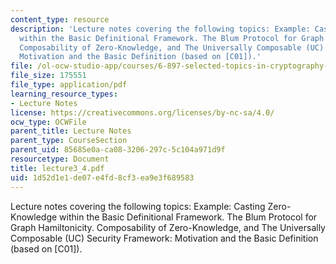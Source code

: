 ```yaml
---
content_type: resource
description: 'Lecture notes covering the following topics: Example: Casting Zero-Knowledge
  within the Basic Definitional Framework. The Blum Protocol for Graph Hamiltonicity.
  Composability of Zero-Knowledge, and The Universally Composable (UC) Security Framework:
  Motivation and the Basic Definition (based on [C01]).'
file: /ol-ocw-studio-app/courses/6-897-selected-topics-in-cryptography-spring-2004/1d52d1e1de07e4fd8cf3ea9e3f689583_lecture3_4.pdf
file_size: 175551
file_type: application/pdf
learning_resource_types:
- Lecture Notes
license: https://creativecommons.org/licenses/by-nc-sa/4.0/
ocw_type: OCWFile
parent_title: Lecture Notes
parent_type: CourseSection
parent_uid: 85685e0a-ca08-3206-297c-5c104a971d9f
resourcetype: Document
title: lecture3_4.pdf
uid: 1d52d1e1-de07-e4fd-8cf3-ea9e3f689583
---
```

Lecture notes covering the following topics: Example: Casting Zero-Knowledge within the Basic Definitional Framework. The Blum Protocol for Graph Hamiltonicity. Composability of Zero-Knowledge, and The Universally Composable (UC) Security Framework: Motivation and the Basic Definition (based on [C01]).